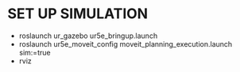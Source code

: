 # SET UP SIMULATION
- roslaunch ur_gazebo ur5e_bringup.launch
- roslaunch ur5e_moveit_config moveit_planning_execution.launch sim:=true
- rviz
